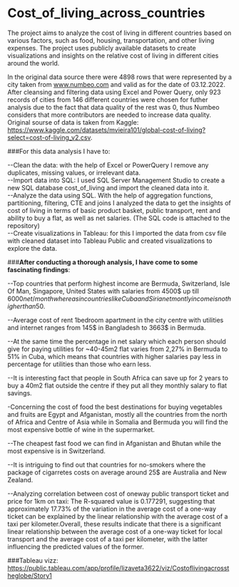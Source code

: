 # Cost_of_living_across_countries
The project aims to analyze the cost of living in different countries based on various factors, such as food, housing, transportation, and other living expenses. The project uses publicly available datasets to create visualizations and insights on the relative cost of living in different cities around the world.

In the original data source there were 4898 rows that were represented by a city taken from www.numbeo.com and valid as for the date of 03.12.2022.
After cleansing and filtering data using Excel and Power Query, only 923 records of cities from 146 different countries were chosen for futher analysis due to the fact that data quality of the rest was 0, thus Numbeo considers that more contributors are needed to increase data quality. 
Original sourse of data is taken from Kaggle: https://www.kaggle.com/datasets/mvieira101/global-cost-of-living?select=cost-of-living_v2.csv.

###For this data analysis I have to:

--Clean the data: with the help of Excel or PowerQuery I remove any duplicates, missing values, or irrelevant data.<br />
--Import data into SQL: I used SQL Server Management Studio to create a new SQL database cost_of_living and import the cleaned data into it.<br />
--Analyze the data using SQL. With the help of aggregation functions, partitioning, filtering, CTE and joins I analyzed the data to get the insights of cost of living in terms of basic product basket, public transport, rent and ability to buy a flat, as well as net salaries. (The SQL code is attached to the repository)<br />
--Create visualizations in Tableau: for this I imported the data from csv file with cleaned dataset into Tableau Public and created visualizations to explore the data.

###**After conducting a thorough analysis, I have come to some fascinating findings**:

--Top countries that perform highest income are Bermuda, Switzerland, Isle Of Man, Singapore, United States with salaries from 4500$ up till 6000$net/monthwhereas in countries like Cuba and Siria net montly income is not higher than 50$.

--Average cost of rent 1bedroom apartment in the city centre with utilities and internet ranges from 145$ in Bangladesh to 3663$ in Bermuda.

--At the same time the percentage in net salary which each person should give for paying utilities for ~40-45m2 flat varies from 2,27% in Bermuda to 51% in Cuba, which means
that countries with higher salaries pay less in percentage for utilities than those who earn less.

--It is interesting fact that people in South Africa can save up for 2 years to buy a 40m2 flat outside the centre if they put all they monthly salary to flat savings.

-Concerning the cost of food the best destinations for buying vegetables and fruits are Egypt and Afganistan, mostly all the countries from the north of Africa and Centre of Asia while in Somalia and Bermuda you will find the most expensive bottle of wine in the supermarket.

--The cheapest fast food we can find in Afganistan and Bhutan while the most expensive is in Switzerland.

--It is intriguing to find out that countries for no-smokers where the package of cigarretes costs on average around 25$ are Australia and New Zealand.

--Analyzing correlation between cost of oneway public transport ticket and price for 1km on taxi: The R-squared value is 0.177291, suggesting that approximately 17.73% of the variation in the average cost of a one-way ticket can be explained by the linear relationship with the average cost of a taxi per kilometer.Overall, these results indicate that there is a significant linear relationship between the average cost of a one-way ticket for local transport and the average cost of a taxi per kilometer, with the latter influencing the predicted values of the former.

###Tableau vizz: https://public.tableau.com/app/profile/lizaveta3622/viz/Costoflivingacrosstheglobe/Story1
